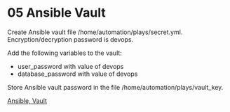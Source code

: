 # 05 Ansible Vault

Create Ansible vault file /home/automation/plays/secret.yml. Encryption/decryption password is devops.

Add the following variables to the vault:

- user_password with value of devops
- database_password with value of devops

Store Ansible vault password in the file /home/automation/plays/vault_key.

[Ansible, Vault](https://docs.ansible.com/ansible/latest/user_guide/vault.html)
